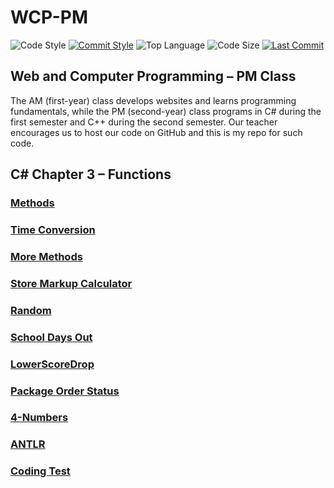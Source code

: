 # WCP-PM

![Code Style](https://img.shields.io/badge/code_style-VS_Code-blue.svg?style=flat)
[![Commit Style](https://img.shields.io/badge/commit_style-gitmoji-yellow.svg?style=flat)](https://gitmoji.carloscuesta.me/)
![Top Language](https://img.shields.io/github/languages/top/evaneliasyoung/wcp-pm.svg?style=flat)
![Code Size](https://img.shields.io/github/languages/code-size/evaneliasyoung/wcp-pm.svg?style=flat)
[![Last Commit](https://img.shields.io/github/last-commit/evaneliasyoung/wcp-pm.svg?style=flat)](https://github.com/evaneliasyoung/wcp-pm/commit/master)

## Web and Computer Programming &ndash; PM Class
The AM (first-year) class develops websites and learns programming fundamentals, while the PM (second-year) class programs in C# during the first semester and C++ during the second semester. Our teacher encourages us to host our code on GitHub and this is my repo for such code.

## C# Chapter 3 &ndash; Functions
### [Methods](Methods)
### [Time Conversion](TimeConverter)
### [More Methods](MethodExercise)
### [Store Markup Calculator](MarkupCalculator)
### [Random](RandomNumbers)
### [School Days Out](DaysOut)
### [LowerScoreDrop](LowestScoreDrop)
### [Package Order Status](OrderStatus)
### [4-Numbers](FourNumbers)
### [ANTLR](ANTLR)
### [Coding Test](CodingTest)
